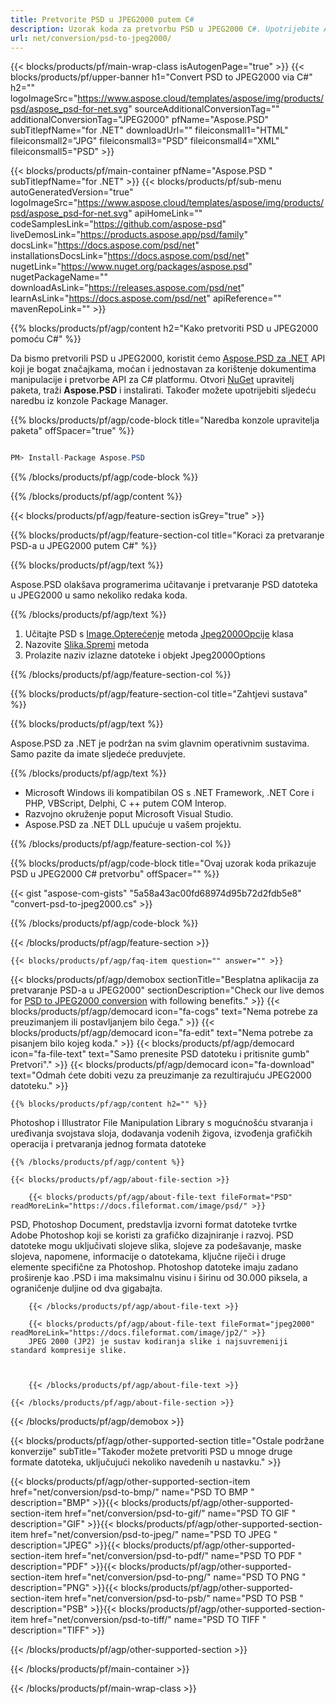 ```yaml
---
title: Pretvorite PSD u JPEG2000 putem C#
description: Uzorak koda za pretvorbu PSD u JPEG2000 C#. Upotrijebite API primjer koda za batch PSD datoteke u JPEG2000 pretvorbu unutar VB.NET, ASP.Net ili bilo koje aplikacije temeljene na .NET.
url: net/conversion/psd-to-jpeg2000/
---
```


{{< blocks/products/pf/main-wrap-class isAutogenPage="true" >}}
{{< blocks/products/pf/upper-banner h1="Convert PSD to JPEG2000 via C#" h2="" logoImageSrc="https://www.aspose.cloud/templates/aspose/img/products/psd/aspose_psd-for-net.svg" sourceAdditionalConversionTag="" additionalConversionTag="JPEG2000" pfName="Aspose.PSD" subTitlepfName="for .NET" downloadUrl="" fileiconsmall1="HTML" fileiconsmall2="JPG" fileiconsmall3="PSD" fileiconsmall4="XML" fileiconsmall5="PSD" >}}

{{< blocks/products/pf/main-container pfName="Aspose.PSD " subTitlepfName="for .NET" >}}
{{< blocks/products/pf/sub-menu autoGeneratedVersion="true" logoImageSrc="https://www.aspose.cloud/templates/aspose/img/products/psd/aspose_psd-for-net.svg" apiHomeLink="" codeSamplesLink="https://github.com/aspose-psd" liveDemosLink="https://products.aspose.app/psd/family" docsLink="https://docs.aspose.com/psd/net" installationsDocsLink="https://docs.aspose.com/psd/net" nugetLink="https://www.nuget.org/packages/aspose.psd" nugetPackageName="" downloadAsLink="https://releases.aspose.com/psd/net" learnAsLink="https://docs.aspose.com/psd/net" apiReference="" mavenRepoLink="" >}}

{{% blocks/products/pf/agp/content h2="Kako pretvoriti PSD u JPEG2000 pomoću C#" %}}

Da bismo pretvorili PSD u JPEG2000, koristit ćemo <a href="/psd/{{< lang-code >}}net">Aspose.PSD za .NET</a> API koji je bogat značajkama, moćan i jednostavan za korištenje dokumentima manipulacije i pretvorbe API za C# platformu. Otvori <a href="https://www.nuget.org/packages/aspose.psd">NuGet</a> upravitelj paketa, traži <b>Aspose.PSD</b> i instalirati. Također možete upotrijebiti sljedeću naredbu iz konzole Package Manager.

{{% blocks/products/pf/agp/code-block title="Naredba konzole upravitelja paketa" offSpacer="true" %}}

```cs

PM> Install-Package Aspose.PSD

```

{{% /blocks/products/pf/agp/code-block %}}

{{% /blocks/products/pf/agp/content %}}

{{< blocks/products/pf/agp/feature-section isGrey="true" >}}

{{% blocks/products/pf/agp/feature-section-col title="Koraci za pretvaranje PSD-a u JPEG2000 putem C#" %}}

{{% blocks/products/pf/agp/text %}}

 Aspose.PSD olakšava programerima učitavanje i pretvaranje PSD datoteka u JPEG2000 u samo nekoliko redaka koda.

{{% /blocks/products/pf/agp/text %}}

1. Učitajte PSD s [Image.Opterećenje](https://apireference.aspose.com/psd/net/aspose.psd/image/methods/load/index) metoda
 [Jpeg2000Opcije](https://apireference.aspose.com/psd/net/aspose.psd.imageoptions/jpeg2000options) klasa
1. Nazovite [Slika.Spremi](https://apireference.aspose.com/psd/net/aspose.psd/image/methods/save/index) metoda
1. Prolazite naziv izlazne datoteke i objekt Jpeg2000Options

{{% /blocks/products/pf/agp/feature-section-col %}}

{{% blocks/products/pf/agp/feature-section-col title="Zahtjevi sustava" %}}

{{% blocks/products/pf/agp/text %}}

 Aspose.PSD za .NET je podržan na svim glavnim operativnim sustavima. Samo pazite da imate sljedeće preduvjete.

{{% /blocks/products/pf/agp/text %}}

- Microsoft Windows ili kompatibilan OS s .NET Framework, .NET Core i PHP, VBScript, Delphi, C ++ putem COM Interop.
- Razvojno okruženje poput Microsoft Visual Studio.
- Aspose.PSD za .NET DLL upućuje u vašem projektu.

{{% /blocks/products/pf/agp/feature-section-col %}}

{{% blocks/products/pf/agp/code-block title="Ovaj uzorak koda prikazuje PSD u JPEG2000 C# pretvorbu" offSpacer="" %}}

{{< gist "aspose-com-gists" "5a58a43ac00fd68974d95b72d2fdb5e8" "convert-psd-to-jpeg2000.cs" >}}

{{% /blocks/products/pf/agp/code-block %}}

{{< /blocks/products/pf/agp/feature-section >}}

    {{< blocks/products/pf/agp/faq-item question="" answer="" >}}
 

<!-- aboutfile Starts -->

{{< blocks/products/pf/agp/demobox sectionTitle="Besplatna aplikacija za pretvaranje PSD-a u JPEG2000" sectionDescription="Check our live demos for [PSD to JPEG2000 conversion](https://products.aspose.app/psd/conversion/psd-to-jpeg2000) with following benefits." >}}
        {{< blocks/products/pf/agp/democard icon="fa-cogs" text="Nema potrebe za preuzimanjem ili postavljanjem bilo čega." >}}
        {{< blocks/products/pf/agp/democard icon="fa-edit" text="Nema potrebe za pisanjem bilo kojeg koda." >}}
        {{< blocks/products/pf/agp/democard icon="fa-file-text" text="Samo prenesite PSD datoteku i pritisnite gumb\" Pretvori\"." >}}
        {{< blocks/products/pf/agp/democard icon="fa-download" text="Odmah ćete dobiti vezu za preuzimanje za rezultirajuću JPEG2000 datoteku." >}}

    {{% blocks/products/pf/agp/content h2="" %}}

Photoshop i Illustrator File Manipulation Library s mogućnošću stvaranja i uređivanja svojstava sloja, dodavanja vodenih žigova, izvođenja grafičkih operacija i pretvaranja jednog formata datoteke



    {{% /blocks/products/pf/agp/content %}}

    {{< blocks/products/pf/agp/about-file-section >}}

        {{< blocks/products/pf/agp/about-file-text fileFormat="PSD" readMoreLink="https://docs.fileformat.com/image/psd/" >}}
PSD, Photoshop Document, predstavlja izvorni format datoteke tvrtke Adobe Photoshop koji se koristi za grafičko dizajniranje i razvoj. PSD datoteke mogu uključivati slojeve slika, slojeve za podešavanje, maske slojeva, napomene, informacije o datotekama, ključne riječi i druge elemente specifične za Photoshop. Photoshop datoteke imaju zadano proširenje kao .PSD i ima maksimalnu visinu i širinu od 30.000 piksela, a ograničenje duljine od dva gigabajta.

        {{< /blocks/products/pf/agp/about-file-text >}}
        
        {{< blocks/products/pf/agp/about-file-text fileFormat="jpeg2000" readMoreLink="https://docs.fileformat.com/image/jp2/" >}}
        JPEG 2000 (JP2) je sustav kodiranja slike i najsuvremeniji standard kompresije slike.



        {{< /blocks/products/pf/agp/about-file-text >}}

    {{< /blocks/products/pf/agp/about-file-section >}}

{{< /blocks/products/pf/agp/demobox >}}

<!-- aboutfile Ends -->

{{< blocks/products/pf/agp/other-supported-section title="Ostale podržane konverzije" subTitle="Također možete pretvoriti PSD u mnoge druge formate datoteka, uključujući nekoliko navedenih u nastavku." >}}

{{< blocks/products/pf/agp/other-supported-section-item href="net/conversion/psd-to-bmp/" name="PSD TO BMP " description="BMP" >}}{{< blocks/products/pf/agp/other-supported-section-item href="net/conversion/psd-to-gif/" name="PSD TO GIF " description="GIF" >}}{{< blocks/products/pf/agp/other-supported-section-item href="net/conversion/psd-to-jpeg/" name="PSD TO JPEG " description="JPEG" >}}{{< blocks/products/pf/agp/other-supported-section-item href="net/conversion/psd-to-pdf/" name="PSD TO PDF " description="PDF" >}}{{< blocks/products/pf/agp/other-supported-section-item href="net/conversion/psd-to-png/" name="PSD TO PNG " description="PNG" >}}{{< blocks/products/pf/agp/other-supported-section-item href="net/conversion/psd-to-psb/" name="PSD TO PSB " description="PSB" >}}{{< blocks/products/pf/agp/other-supported-section-item href="net/conversion/psd-to-tiff/" name="PSD TO TIFF " description="TIFF" >}}

{{< /blocks/products/pf/agp/other-supported-section >}}

{{< /blocks/products/pf/main-container >}}
    
{{< /blocks/products/pf/main-wrap-class >}}
